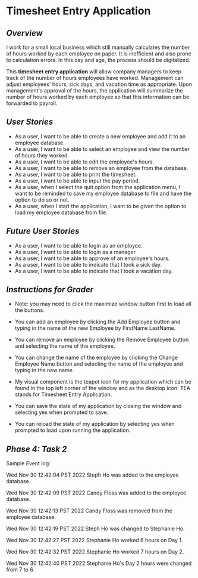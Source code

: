 # Timesheet Entry Application

## *Overview*

I work for a small local business which still manually calculates the number of hours worked by each employee on paper.
It is inefficient and also prone to calculation errors. In this day and age, the process should be digitalized.

This **timesheet entry application** will allow company managers to keep track of the number of hours employees
have worked. Management can adjust employees' hours, sick days, and vacation time as appropriate.
Upon management's approval of the hours, the application will summarize the number of hours worked by each employee
so that this information can be forwarded to payroll.

## *User Stories*
- As a user, I want to be able to create a new employee and add it to an employee database.
- As a user, I want to be able to select an employee and view the number of hours they worked.
- As a user, I want to be able to edit the employee's hours.
- As a user, I want to be able to remove an employee from the database.
- As a user, I want to be able to print the timesheet.
- As a user, I want to be able to input the pay period.
- As a user, when I select the quit option from the application menu, I want to be reminded to save my employee
database to file and have the option to do so or not.
- As a user, when I start the application, I want to be given the option to load my employee database from file.

## *Future User Stories*
- As a user, I want to be able to login as an employee.
- As a user, I want to be able to login as a manager.
- As a user, I want to be able to approve of an employee's hours.
- As a user, I want to be able to indicate that I took a sick day.
- As a user, I want to be able to indicate that I took a vacation day.

## *Instructions for Grader*

- Note: you may need to click the maximize window button first to load all the buttons.
- You can add an employee by clicking the Add Employee button and typing in the name of the new Employee by FirstName
LastName.
- You can remove an employee by clicking the Remove Employee button and selecting the name of the employee.
- You can change the name of the employee by clicking the Change Employee Name button and selecting the name of the
employee and typing in the new name.

- My visual component is the teapot icon for my application which can be found in the top left corner of the window and as
the desktop icon. TEA stands for Timesheet Entry Application.
- You can save the state of my application by closing the window and selecting yes when prompted to save.
- You can reload the state of my application by selecting yes when prompted to load upon running the application.

## *Phase 4: Task 2*
Sample Event log:

Wed Nov 30 12:42:04 PST 2022 Steph Ho was added to the employee database.

Wed Nov 30 12:42:09 PST 2022 Candy Floss was added to the employee database.

Wed Nov 30 12:42:13 PST 2022 Candy Floss was removed from the employee database.

Wed Nov 30 12:42:19 PST 2022 Steph Ho was changed to Stephanie Ho.

Wed Nov 30 12:42:27 PST 2022 Stephanie Ho worked 6 hours on Day 1.

Wed Nov 30 12:42:32 PST 2022 Stephanie Ho worked 7 hours on Day 2.

Wed Nov 30 12:42:40 PST 2022 Stephanie Ho's Day 2 hours were changed from 7 to 6.